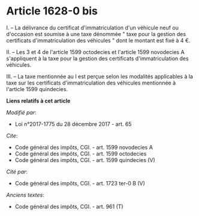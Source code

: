 # Article 1628-0 bis

I. – La délivrance du certificat d'immatriculation d'un véhicule neuf ou d'occasion est soumise à une taxe dénommée " taxe
pour la gestion des certificats d'immatriculation des véhicules " dont le montant est fixé à 4 €.

II. – Les 3 et 4 de l'article 1599 octodecies et l'article 1599 novodecies A s'appliquent à la taxe pour la gestion des
certificats d'immatriculation des véhicules.

III. – La taxe mentionnée au I est perçue selon les modalités applicables à la taxe sur les certificats d'immatriculation des
véhicules mentionnée à l'article 1599 quindecies.

**Liens relatifs à cet article**

_Modifié par_:

  - Loi n°2017-1775 du 28 décembre 2017 - art. 65

_Cite_:

  - Code général des impôts, CGI. - art. 1599 novodecies A
  - Code général des impôts, CGI. - art. 1599 octodecies
  - Code général des impôts, CGI. - art. 1599 quindecies (V)

_Cité par_:

  - Code général des impôts, CGI. - art. 1723 ter-0 B (V)

_Anciens textes_:

  - Code général des impôts, CGI. - art. 961 (T)
